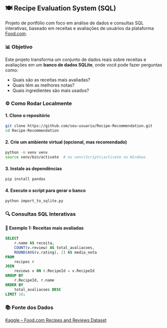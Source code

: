 ## 🍽️ Recipe Evaluation System (SQL)

Projeto de portfólio com foco em análise de dados e consultas SQL interativas, baseado em receitas e avaliações de usuários da plataforma [Food.com](https://www.kaggle.com/datasets/irkaal/foodcom-recipes-and-reviews).

### 📊 Objetivo

Este projeto transforma um conjunto de dados reais sobre receitas e avaliações em um **banco de dados SQLite**, onde você pode fazer perguntas como:

- Quais são as receitas mais avaliadas?
- Quais têm as melhores notas?
- Quais ingredientes são mais usados?

### ⚙️ Como Rodar Localmente

#### 1. Clone o repositório

```bash
git clone https://github.com/seu-usuario/Recipe-Recommendation.git
cd Recipe-Recommendation
```

#### 2. Crie um ambiente virtual (opcional, mas recomendado)

```bash
python -m venv venv
source venv/bin/activate  # ou venv\Scripts\activate no Windows
```

#### 3. Instale as dependências

```bash
pip install pandas
```

#### 4. Execute o script para gerar o banco

```bash
python import_to_sqlite.py
```

### 🔍 Consultas SQL Interativas

#### 📌 Exemplo 1: Receitas mais avaliadas

```sql
SELECT 
    r.name AS receita,
    COUNT(v.review) AS total_avaliacoes,
    ROUND(AVG(v.rating), 2) AS media_nota
FROM 
    recipes r
JOIN 
    reviews v ON r.RecipeId = v.RecipeId
GROUP BY 
    r.RecipeId, r.name
ORDER BY 
    total_avaliacoes DESC
LIMIT 10;
```

### 📚 Fonte dos Dados

[Kaggle – Food.com Recipes and Reviews Dataset](https://www.kaggle.com/datasets/irkaal/foodcom-recipes-and-reviews)
